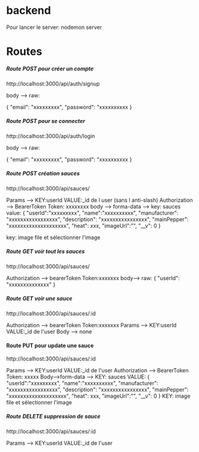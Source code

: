 # backend

Pour lancer le server: nodemon server

# Routes

##### Route POST pour créer un compte

http://localhost:3000/api/auth/signup

body --> raw:

{
"email": "xxxxxxxxx",
"password": "xxxxxxxxxx
}

##### Route POST pour se connecter

http://localhost:3000/api/auth/login

body --> raw:

{
"email": "xxxxxxxxx",
"password": "xxxxxxxxxx
}

##### Route POST création sauces

http://localhost:3000/api/sauces/

Params --> KEY:userId VALUE:\_id de l user (sans l anti-slash)
Authorization --> BearerToken Token: xxxxxxxx
body --> forma-data -->
key: sauces
value: {
"userId":"xxxxxxxxx",
"name":"xxxxxxxxxx",
"manufacturer": "xxxxxxxxxxxxxxxxx",
"description": "xxxxxxxxxxxxxxxx",
"mainPepper": "xxxxxxxxxxxxxxxxxxxx",
"heat": xxx,
"imageUrl":"",
"\_\_v": 0
}

key: image
file et sélectionner l'image

##### Route GET voir tout les sauces

http://localhost:3000/api/sauces/

Authorization --> bearerToken Token:xxxxxxx
body--> raw:
{
"userId": "xxxxxxxxxxxxxx"
}

##### Route GET voir une sauce

http://localhost:3000/api/sauces/:id

Authorization --> bearerToken Token:xxxxxxx
Params --> KEY:userId VALUE:\_id de l'user
Body --> none

#### Route PUT pour update une sauce

http://localhost:3000/api/sauces/:id

Params --> KEY:userId VALUE:\_id de l'user
Authorization --> BearerToken Token: xxxxx
Body-->form-data -->
KEY: sauces
VALUE:
{
"userId":"xxxxxxxxx",
"name":"xxxxxxxxxx",
"manufacturer": "xxxxxxxxxxxxxxxxx",
"description": "xxxxxxxxxxxxxxxx",
"mainPepper": "xxxxxxxxxxxxxxxxxxxx",
"heat": xxx,
"imageUrl":"",
"\_\_v": 0
}
KEY: image
file et sélectionner l'image

##### Route DELETE suppression de sauce

http://localhost:3000/api/sauces/:id

Params --> KEY:userId VALUE:\_id de l'user
